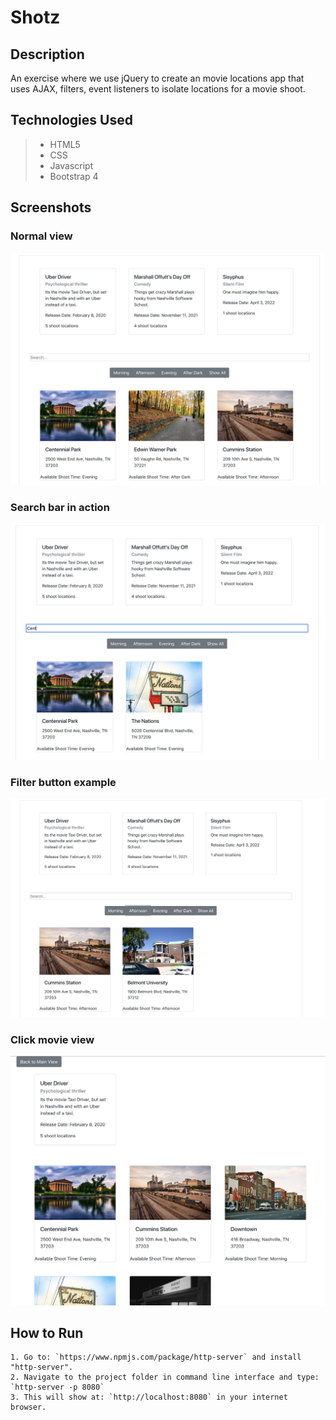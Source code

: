# Shotz

## Description 
An exercise where we use jQuery to create an movie locations app that uses AJAX, filters, event listeners to isolate locations for a movie shoot.

## Technologies Used
> * HTML5
> * CSS
> * Javascript
> * Bootstrap 4

## Screenshots
### Normal view
<img src="./screenshots/snap1.png">

### Search bar in action
<img src="./screenshots/snap2.png">

### Filter button example
<img src="./screenshots/snap3.png">

### Click movie view
<img src="./screenshots/snap4.png">


## How to Run 
```
1. Go to: `https://www.npmjs.com/package/http-server` and install "http-server".  
2. Navigate to the project folder in command line interface and type: `http-server -p 8080`  
3. This will show at: `http://localhost:8080` in your internet browser.  
```